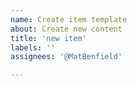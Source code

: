 ```yaml
---
name: Create item template
about: Create new content
title: 'new item'
labels: ''
assignees: '@MatBenfield'

---
```



